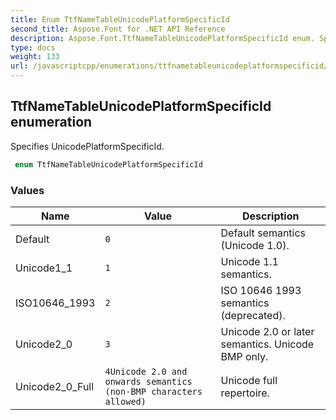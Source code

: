 ```yaml
---
title: Enum TtfNameTableUnicodePlatformSpecificId
second_title: Aspose.Font for .NET API Reference
description: Aspose.Font.TtfNameTableUnicodePlatformSpecificId enum. Specifies UnicodePlatformSpecificId
type: docs
weight: 133
url: /javascriptcpp/enumerations/ttfnametableunicodeplatformspecificid/
---
```

## TtfNameTableUnicodePlatformSpecificId enumeration

Specifies UnicodePlatformSpecificId.

```csharp
 enum TtfNameTableUnicodePlatformSpecificId
```

### Values

| Name | Value | Description |
| --- | --- | --- |
| Default | `0` | Default semantics (Unicode 1.0). 
| Unicode1_1 | `1` | Unicode 1.1 semantics.
| ISO10646_1993 | `2` | ISO 10646 1993 semantics (deprecated).
| Unicode2_0 | `3` | Unicode 2.0 or later semantics. Unicode BMP only.
| Unicode2_0_Full | `4Unicode 2.0 and onwards semantics (non-BMP characters allowed)` |  Unicode full repertoire.